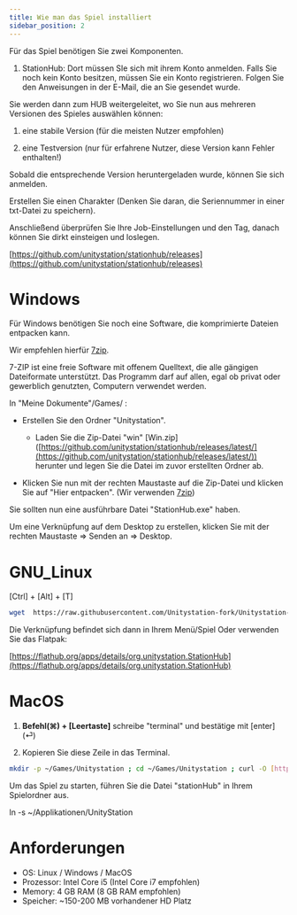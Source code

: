 ```yaml
---
title: Wie man das Spiel installiert
sidebar_position: 2
---
```

Für das Spiel benötigen Sie zwei Komponenten.

1. StationHub: Dort müssen SIe sich mit ihrem Konto anmelden. Falls Sie noch kein Konto besitzen, müssen Sie ein Konto registrieren. Folgen Sie den Anweisungen in der E-Mail, die an Sie gesendet wurde.

Sie werden dann zum HUB weitergeleitet, wo Sie nun aus mehreren Versionen des Spieles auswählen können:

1.  eine stabile Version (für die meisten Nutzer empfohlen)

2.  eine Testversion (nur für erfahrene Nutzer, diese Version kann Fehler enthalten!)

Sobald die entsprechende Version  heruntergeladen wurde, können Sie sich anmelden.

Erstellen Sie einen Charakter (Denken Sie daran, die Seriennummer in einer txt-Datei zu speichern).

Anschließend überprüfen Sie Ihre Job-Einstellungen und den Tag, danach können Sie dirkt einsteigen und loslegen.

  [https://github.com/unitystation/stationhub/releases](https://github.com/unitystation/stationhub/releases)

  
# Windows 

Für Windows benötigen Sie noch eine Software, die komprimierte Dateien entpacken kann.

Wir empfehlen hierfür [7zip]([https://www.7-zip.org/a/7z2107-x64.msi](https://www.7-zip.org/a/7z2107-x64.msi)).

7-ZIP ist eine freie Software mit offenem Quelltext, die alle gängigen Dateiformate unterstützt. Das Programm darf auf allen, egal ob privat oder gewerblich genutzten, Computern verwendet werden.
  
In "Meine Dokumente"/Games/ :

- Erstellen Sie den Ordner "Unitystation".

  - Laden Sie die Zip-Datei "win" [Win.zip] ([https://github.com/unitystation/stationhub/releases/latest/](https://github.com/unitystation/stationhub/releases/latest/)) herunter und legen Sie die Datei im zuvor erstellten Ordner ab.

- Klicken Sie nun mit der rechten Maustaste auf die Zip-Datei und klicken Sie auf "Hier entpacken". (Wir verwenden [7zip]([https://www.7-zip.org/a/7z2107-x64.msi](https://www.7-zip.org/a/7z2107-x64.msi)))

Sie sollten nun eine ausführbare Datei "StationHub.exe" haben.

Um eine Verknüpfung auf dem Desktop zu erstellen, klicken Sie mit der rechten Maustaste => Senden an => Desktop.


# GNU_Linux 

[Ctrl] + [Alt] + [T] 
```bash
wget  https://raw.githubusercontent.com/Unitystation-fork/Unitystation-Others/main/Installation-Script/UnityStationInstaller.sh -O ~/UnityStationInstaller.sh ; sudo chmod 750 ~/UnityStationInstaller.sh ; sudo ~/UnityStationInstaller.sh
```
Die Verknüpfung befindet sich dann in Ihrem Menü/Spiel
Oder verwenden Sie das Flatpak:

[https://flathub.org/apps/details/org.unitystation.StationHub](https://flathub.org/apps/details/org.unitystation.StationHub)

  

# MacOS #

1. **Befehl(⌘) + [Leertaste]** schreibe "terminal" und bestätige mit [enter] (⏎)

2. Kopieren Sie diese Zeile in  das Terminal.

```bash
mkdir -p ~/Games/Unitystation ; cd ~/Games/Unitystation ; curl -O [https://github.com/unitystation/stationhub/releases/download/930/osx930.zip](https://github.com/unitystation/stationhub/releases/download/930/osx930.zip) ; curl -O [https://github.com/unitystation/stationhub/blob/develop/UnitystationLauncher/Assets/unityico.png](https://github.com/unitystation/stationhub/blob/develop/UnitystationLauncher/Assets/unityico.png); unzip *.zip ; rm -rfv *.zip ./ ; chmod -R 750 ./StationHub ; exit
```

Um das Spiel zu starten, führen Sie die Datei "stationHub" in Ihrem Spielordner aus.

ln -s ~/Applikationen/UnityStation

# Anforderungen #

-   OS: Linux / Windows / MacOS
-   Prozessor: Intel Core i5 (Intel Core i7 empfohlen)
-   Memory: 4 GB RAM (8 GB RAM empfohlen)
-   Speicher: ~150-200 MB vorhandener HD Platz
